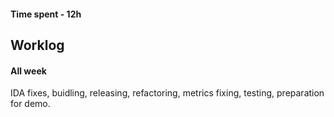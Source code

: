 #### Time spent - 12h

## Worklog
#### All week

IDA fixes, buidling, releasing, refactoring, metrics fixing, testing, preparation for demo.